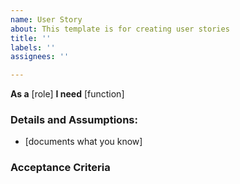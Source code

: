```yaml
---
name: User Story
about: This template is for creating user stories
title: ''
labels: ''
assignees: ''

---
```


**As a** [role]
**I need** [function]

### Details and Assumptions:
* [documents what you know]

### Acceptance Criteria
